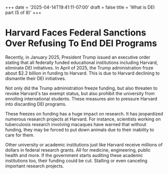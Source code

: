 +++
date = '2025-04-14T19:41:11-07:00'
draft = false
title = 'What is DEI part (5 of 8)'
+++


# Harvard Faces Federal Sanctions Over Refusing To End DEI Programs

Recently, in January 2025, President Trump issued an executive order stating that all federally funded educational institutions including Harvard, eliminate DEI initiatives. In April of 2025, the Trump administration froze about $2.2 billion in funding to Harvard. This is due to Harvard declining to dismantle their DEI initiatives. 

Not only did the Trump administration freeze funding, but also threaten to revoke Harvard's tax exempt status, but also prohibit the university from enrolling international students. These measures aim to pressure Harvard into discarding DEI programs. 

These freezes on funding has a huge impact on research. It has jeopardized numerous research projects at Harvard. For instance, scientists working on tuberculosis research involving macaques have warned that without funding, they may be forced to put down animals due to their inability to care for them.

Other university or academic institutions just like Harvard receive millions of dollars in federal research grants. All for medicine, engineering, public health and more. If the government starts auditing these academic institutions too, their funding could be cut. Stalling or even canceling important research projects.


